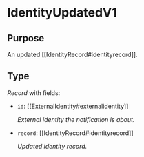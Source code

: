 # IdentityUpdatedV1

## Purpose

<!-- ANCHOR: purpose -->
An updated [[IdentityRecord#identityrecord]].
<!-- ANCHOR_END: purpose -->

## Type

<!-- ANCHOR: type -->
<div class="type">

*Record* with fields:

- `id`: [[ExternalIdentity#externalidentity]]

  *External identity the notification is about.*

- `record`: [[IdentityRecord#identityrecord]]

  *Updated identity record.*

</div>
<!-- ANCHOR_END: type -->
